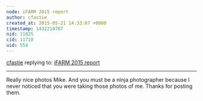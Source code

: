 ```yaml
---
node: iFARM 2015 report
author: cfastie
created_at: 2015-05-21 14:33:07 +0000
timestamp: 1432218787
nid: 11825
cid: 11718
uid: 554
---
```




[cfastie](../profile/cfastie) replying to: [iFARM 2015 report](../notes/cfastie/05-21-2015/ifarm-2015-report)

----
Really nice photos Mike. And you must be a ninja photographer because I never noticed that you were taking those photos of me. Thanks for posting them.
